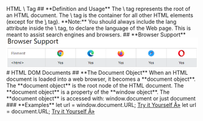HTML \\ Tag \#\# \*\*Definition and Usage\*\* The \\ tag represents the root of an HTML document. The \\ tag is the container for all other HTML elements (except for the [\\](https://www.w3schools.com/tags/tag_doctype.asp) tag). \*\*Note:\*\* You should always include the lang attribute inside the \\ tag, to declare the language of the Web page. This is meant to assist search engines and browsers. \#\# \*\*Browser Support\*\* ![](media/8e0094b6b186938f1ade404234690aa4.png) \# HTML DOM Documents \#\# \*\*The Document Object\*\* When an HTML document is loaded into a web browser, it becomes a \*\*document object\*\*. The \*\*document object\*\* is the root node of the HTML document. The \*\*document object\*\* is a property of the \*\*window object\*\*. The \*\*document object\*\* is accessed with: window.document or just document \#\#\# \*\*Examples\*\* let url = window.document.URL; [Try it Yourself Â»](https://www.w3schools.com/jsref/tryit.asp?filename=tryjsref_doc_url1) let url = document.URL; [Try it Yourself Â»](https://www.w3schools.com/jsref/tryit.asp?filename=tryjsref_doc_url)

